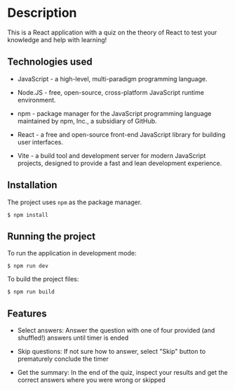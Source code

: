 # Description

This is a React application with a quiz on the theory of React to test your knowledge and help with learning!

## Technologies used

-   JavaScript - a high-level, multi-paradigm programming language.

-   Node.JS - free, open-source, cross-platform JavaScript runtime environment.

-   npm - package manager for the JavaScript programming language maintained by npm, Inc., a subsidiary of GitHub.

-   React - a free and open-source front-end JavaScript library for building user interfaces.

-   Vite - a build tool and development server for modern JavaScript projects, designed to provide a fast and lean development experience.

## Installation

The project uses `npm` as the package manager.

```shell
$ npm install
```

## Running the project

To run the application in development mode:

```shell
$ npm run dev
```

To build the project files:

```shell
$ npm run build
```

## Features

-   Select answers: Answer the question with one of four provided (and shuffled!) answers until timer is ended

-   Skip questions: If not sure how to answer, select "Skip" button to prematurely conclude the timer

-   Get the summary: In the end of the quiz, inspect your results and get the correct answers where you were wrong or skipped
